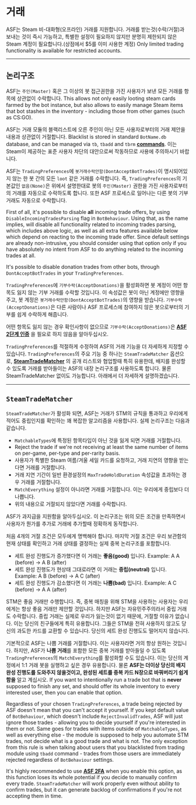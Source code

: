# 거래

ASF는 Steam 비-대화형(오프라인) 거래를 지원합니다. 거래를 받는것(수락/거절)과 보내는 것이 즉시 가능하고, 특별한 설정이 필요하지 않지만 분명히 제한되지 않은 Steam 계정이 필요합니다.(상점에서 $5를 이미 사용한 계정) Only limited trading functionality is available for restricted accounts.

---

## 논리구조

ASF는 `주인(Master)` 혹은 그 이상의 봇 접근권한을 가진 사용자가 보낸 모든 거래를 항목에 상관없이 수락합니다. This allows not only easily looting steam cards farmed by the bot instance, but also allows to easily manage Steam items that bot stashes in the inventory - including those from other games (such as CS:GO).

ASF는 거래 모듈의 블랙리스트에 오른 주인이 아닌 모든 사용자로부터의 거래 제안을 내용과 상관없이 거절합니다. Blacklist is stored in standard `BotName.db` database, and can be managed via `tb`, `tbadd` and `tbrm` **[commands](https://github.com/JustArchiNET/ArchiSteamFarm/wiki/Commands)**. 이는 Steam이 제공하는 표준 사용자 차단의 대안으로써 작동하므로 사용에 주의하시기 바랍니다.

ASF는 `TradingPreferences`에 `봇거래수락안함(DontAcceptBotTrades)`이 명시되어있지 않는 한 봇 간의 모든 `loot` 같은 거래를 수락합니다. 즉, `TradingPreferences`의 기본값인 `없음(None)`은 위에서 설명한대로 봇의 `주인(Master)` 권한을 가진 사용자로부터의 거래를 자동으로 수락하도록 합니다. 또한 ASF 프로세스로 일어나는 다른 봇의 기부 거래도 자동으로 수락합니다.

First of all, it's possible to disable **all** incoming trade offers, by using `DisableIncomingTradesParsing` flag in `BotBehaviour`. Using that, as the name implies, will disable all functionality related to incoming trades parsing, which includes above logic, as well as all extra features available below which depend on reacting to the incoming trade offer. Since default settings are already non-intrusive, you should consider using that option only if you have absolutely no intent from ASF to do anything related to the incoming trades at all.

It's possible to disable donation trades from other bots, through `DontAcceptBotTrades` in your `TradingPreferences`.

`TradingPreferences`에 `기부수락(AcceptDonations)`을 활성화하면 봇 계정이 어떤 항목도 잃지 않는 기부 거래를 수락할 것입니다. 이 속성값은 봇이 아닌 계정에만 영향을 주고, 봇 계정은 `봇거래수락안함(DontAcceptBotTrades)`의 영향을 받습니다. `기부수락(AcceptDonations)`은 다른 사람이나 ASF 프로세스에 참여하지 않은 봇으로부터의 기부를 쉽게 수락하게 해줍니다.

어떤 항목도 잃지 않는 경우 확인사항이 없으므로 `기부수락(AcceptDonations)`은 **[ASF 2단계 인증](https://github.com/JustArchiNET/ArchiSteamFarm/wiki/Two-factor-authentication-ko-KR)** 을 필요로 하지 않음을 알아두십시오.

`TradingPreferences`를 적절하게 수정하여 ASF의 거래 기능을 더 자세하게 지정할 수 있습니다. `TradingPreferences`의 주요 기능 중 하나는 `SteamTradeMatcher` 옵션으로, **[SteamTradeMatcher](https://www.steamtradematcher.com)** 의 공개 리스트와 협업할때 특히 유용한데, 배지를 완성할 수 있도록 거래를 받아들이는 ASF의 내장 논리구조를 사용하도록 합니다. 물론 SteamTradeMatcher 없이도 가능합니다. 아래에서 더 자세하게 설명하겠습니다.

---

## `SteamTradeMatcher`

`SteamTradeMatcher`가 활성화 되면, ASF는 거래가 STM의 규칙을 통과하고 우리에게 적어도 중립인지를 확인하는 꽤 복잡한 알고리즘을 사용합니다. 실제 논리구조는 다음과 같습니다.

- `MatchableTypes`에 특정된 항목타입이 아닌 것을 잃게 되면 거래를 거절합니다.
- Reject the trade if we're not receiving at least the same number of items on per-game, per-type and per-rarity basis.
- 사용자가 특별한 Steam 여름/겨울 세일 카드를 요청하고, 거래 지연의 영향을 받는다면 거래를 거절합니다.
- 거래 지연 기간이 일반 환경설정의 `MaxTradeHoldDuration` 속성값을 초과하는 경우 거래를 거절합니다.
- `MatchEverything` 설정이 아니라면 거래를 거절합니다. 이는 우리에게 중립보다 더 나쁩니다.
- 위의 내용으로 거절되지 않았다면 거래를 수락합니다.

ASF가 과지급을 지원함을 알아두십시오. 이 논리구조는 위의 모든 조건을 만족하면서 사용자가 뭔가를 추가로 거래에 추가할때 정확하게 동작합니다.

처음 4개의 거절 조건은 모두에게 명백해야 합니다. 마지막 거절 조건은 우리 보관함의 현재 상태를 확인하고 거래 상태를 결정하는 실제 중복 논리구조를 포함합니다.

- 세트 완성 진행도가 증가했다면 이 거래는 **좋음(good)** 입니다. Example: A A (before) -> A B (after)
- 세트 완성 진행도가 현상태 그대로라면 이 거래는 **중립(neutral)** 입니다. Example: A B (before) -> A C (after)
- 세트 완성 진행도가 감소했다면 이 거래는 **나쁨(bad)** 입니다. Example: A C (before) -> A A (after)

STM은 좋음 거래만 수행합니다. 즉, 중복 매칭을 위해 STM을 사용하는 사용자는 우리에게는 항상 좋음 거래만 제안할 것입니다. 하지만 ASF는 자유민주주의라서 중립 거래도 수락합니다. 중립 거래는 실제로 우리가 잃는것이 없기 때문에, 거절할 이유가 없습니다. 이는 당신의 친구들에게 특히 유용합니다. 그들은 STM을 전혀 사용하지 않고도 당신의 과도한 카드를 교환할 수 있습니다. 당신의 세트 완성 진행도도 떨어지지 않습니다.

기본적으로 ASF는 나쁨 거래를 거절합니다. 이는 사용자라면 거의 항상 원하는 것입니다. 하지만, ASF가 **나쁨 거래**를 포함한 모든 중복 거래를 받아들일 수 있도록 `TradingPreferences`의 `MatchEverything`를 활성화할 수도 있습니다. 이는 당신의 계정에서 1:1 거래 봇을 실행하고 싶은 경우 유용합니다. 물론 **ASF는 더이상 당신의 배지완성 진행도를 도와주지 않을것이고, 완성된 세트를 중복 카드 N장으로 바꿔버리기 쉽게 함을** 알고 계십시오. If you want to intentionally run a trade bot that is **never** supposed to finish any set, and should offer its whole inventory to every interested user, then you can enable that option.

Regardless of your chosen `TradingPreferences`, a trade being rejected by ASF doesn't mean that you can't accept it yourself. If you kept default value of `BotBehaviour`, which doesn't include `RejectInvalidTrades`, ASF will just ignore those trades - allowing you to decide yourself if you're interested in them or not. Same goes for trades with items outside of `MatchableTypes`, as well as everything else - the module is supposed to help you automate STM trades, not decide what is a good trade and what is not. The only exception from this rule is when talking about users that you blacklisted from trading module using `tbadd` command - trades from those users are immediately rejected regardless of `BotBehaviour` settings.

It's highly recommended to use **[ASF 2FA](https://github.com/JustArchiNET/ArchiSteamFarm/wiki/Two-factor-authentication)** when you enable this option, as this function loses its whole potential if you decide to manually confirm every trade. `SteamTradeMatcher` will work properly even without ability to confirm trades, but it can generate backlog of confirmations if you're not accepting them in time.